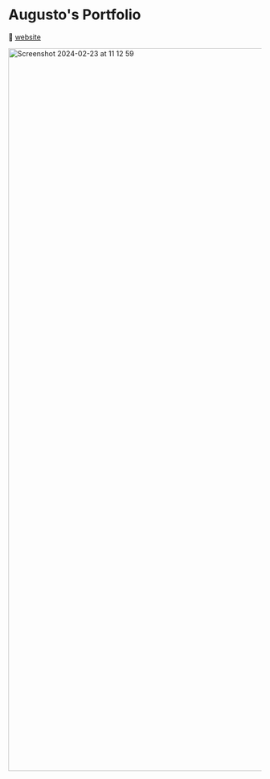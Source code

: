 # Augusto's Portfolio
<p>🔗 <a href="https://augustobsimionato.github.io/Augusto-s-Portfolio/">website</a></p>

<div>
  <img width="1440" alt="Screenshot 2024-02-23 at 11 12 59" src="https://github.com/AugustoBSimionato/Augusto-s-Portfolio/assets/72254418/b5d4df77-2089-49e9-9ed0-29939f97ec88">
</div>
